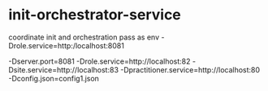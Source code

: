 # init-orchestrator-service

coordinate init and orchestration
pass as env -Drole.service=http:/localhost:8081

-Dserver.port=8081 -Drole.service=http://localhost:82 -Dsite.service=http://localhost:83 -Dpractitioner.service=http://localhost:80 -Dconfig.json=config1.json
